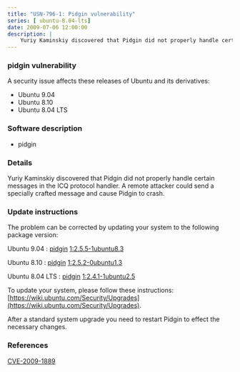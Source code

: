 ```yaml
---
title: "USN-796-1: Pidgin vulnerability"
series: [ ubuntu-8.04-lts]
date: 2009-07-06 12:00:00
description: |
    Yuriy Kaminskiy discovered that Pidgin did not properly handle certain messages in the ICQ protocol handler. A remote attacker could send a specially crafted message and cause Pidgin to crash. 
--- 
```

 
### pidgin vulnerability

A security issue affects these releases of Ubuntu and its derivatives:

* Ubuntu 9.04
* Ubuntu 8.10
* Ubuntu 8.04 LTS

### Software description

* pidgin 

### Details

Yuriy Kaminskiy discovered that Pidgin did not properly handle certain messages in the ICQ protocol handler. A remote attacker could send a specially crafted message and cause Pidgin to crash. 

### Update instructions

The problem can be corrected by updating your system to the following package version:

Ubuntu 9.04
 : [pidgin](https://launchpad.net/ubuntu/+source/pidgin) <span> [1:2.5.5-1ubuntu8.3](https://launchpad.net/ubuntu/+source/pidgin/1:2.5.5-1ubuntu8.3) </span> 

Ubuntu 8.10
 : [pidgin](https://launchpad.net/ubuntu/+source/pidgin) <span> [1:2.5.2-0ubuntu1.3](https://launchpad.net/ubuntu/+source/pidgin/1:2.5.2-0ubuntu1.3) </span> 

Ubuntu 8.04 LTS
 : [pidgin](https://launchpad.net/ubuntu/+source/pidgin) <span> [1:2.4.1-1ubuntu2.5](https://launchpad.net/ubuntu/+source/pidgin/1:2.4.1-1ubuntu2.5) </span> 

To update your system, please follow these instructions: [https://wiki.ubuntu.com/Security/Upgrades](https://wiki.ubuntu.com/Security/Upgrades).

After a standard system upgrade you need to restart Pidgin to effect the necessary changes. 

### References

 [CVE-2009-1889](http://people.ubuntu.com/~ubuntu-security/cve/CVE-2009-1889)
 
